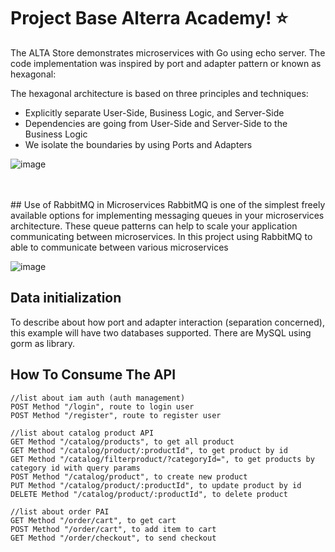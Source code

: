 # Project Base Alterra Academy! :star:
The ALTA Store demonstrates microservices with Go using echo server. The code implementation was inspired by port and adapter pattern or known as hexagonal:

The hexagonal architecture is based on three principles and techniques:

- Explicitly separate User-Side, Business Logic, and Server-Side
- Dependencies are going from User-Side and Server-Side to the Business Logic
- We isolate the boundaries by using Ports and Adapters

![image](https://user-images.githubusercontent.com/51318143/139618165-bdaeb6d7-dbf5-4b6c-bf27-3508be3f1dc7.png)

<br>
<br>
## Use of RabbitMQ in Microservices
RabbitMQ is one of the simplest freely available options for implementing messaging queues in your microservices architecture. These queue patterns can help to scale your application communicating between microservices.
In this project using RabbitMQ to able to communicate between various microservices



![image](https://user-images.githubusercontent.com/51318143/139615834-39f3edad-eeb4-4f19-b253-a8c8de2366c5.png)




## Data initialization

To describe about how port and adapter interaction (separation concerned), this example will have two databases supported. There are MySQL using gorm as library.




## How To Consume The API

	//list about iam auth (auth management)
	POST Method "/login", route to login user
	POST Method "/register", route to register user
  
	//list about catalog product API
	GET Method "/catalog/products", to get all product
	GET Method "/catalog/product/:productId", to get product by id
	GET Method "/catalog/filterproduct/?categoryId=", to get products by category id with query params
	POST Method "/catalog/product", to create new product
	PUT Method "/catalog/product/:productId", to update product by id 
	DELETE Method "/catalog/product/:productId", to delete product
  
	//list about order PAI
	GET Method "/order/cart", to get cart
	POST Method "/order/cart", to add item to cart
	GET Method "/order/checkout", to send checkout







